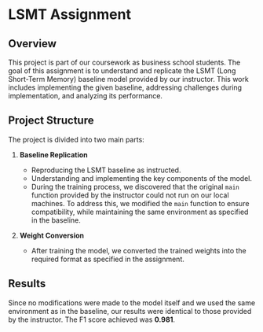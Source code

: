 
# LSMT Assignment

## Overview

This project is part of our coursework as business school students. The goal of this assignment is to understand and replicate the LSMT (Long Short-Term Memory) baseline model provided by our instructor. This work includes implementing the given baseline, addressing challenges during implementation, and analyzing its performance.

## Project Structure

The project is divided into two main parts:

1. **Baseline Replication**

   - Reproducing the LSMT baseline as instructed.
   - Understanding and implementing the key components of the model.
   - During the training process, we discovered that the original `main` function provided by the instructor could not run on our local machines. To address this, we modified the `main` function to ensure compatibility, while maintaining the same environment as specified in the baseline.

2. **Weight Conversion**

   - After training the model, we converted the trained weights into the required format as specified in the assignment.

## Results

Since no modifications were made to the model itself and we used the same environment as in the baseline, our results were identical to those provided by the instructor. The F1 score achieved was **0.981**.
